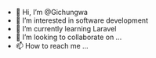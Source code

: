 - 👋 Hi, I’m @Gichungwa
- 👀 I’m interested in software development
- 🌱 I’m currently learning Laravel
- 💞️ I’m looking to collaborate on ...
- 📫 How to reach me ...

<!---
Gichungwa/Gichungwa is a ✨ special ✨ repository because its `README.md` (this file) appears on your GitHub profile.
You can click the Preview link to take a look at your changes.
--->
